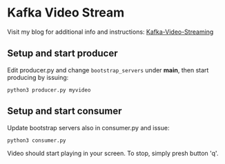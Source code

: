 # Kafka Video Stream

Visit my blog for additional info and instructions: [Kafka-Video-Streaming](https://blog.primef.org/blog/kafka/2021-04-10/kafka-video-stream/)

## Setup and start producer

Edit producer.py and change `bootstrap_servers` under __main__, then start producing by issuing:

	python3 producer.py myvideo


## Setup and start consumer

Update bootstrap servers also in consumer.py and issue:

	python3 consumer.py


Video should start playing in your screen. To stop, simply presh button 'q'.

